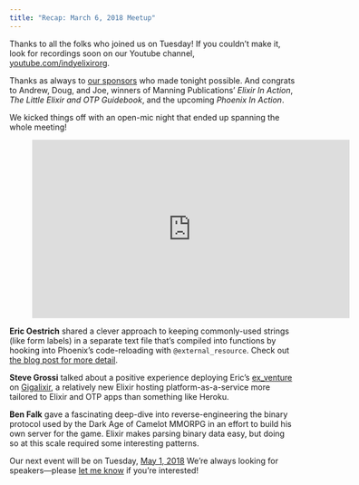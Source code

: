 ```yaml
---
title: "Recap: March 6, 2018 Meetup"
---
```


Thanks to all the folks who joined us on Tuesday! If you couldn’t make it, look for recordings soon on our Youtube channel, [youtube.com/indyelixirorg](https://www.youtube.com/indyelixirorg).

Thanks as always to [our sponsors](https://www.meetup.com/indyelixir/sponsors/) who made tonight possible. And congrats to Andrew, Doug, and Joe, winners of Manning Publications’ *Elixir In Action*, *The Little Elixir and OTP Guidebook*, and the upcoming *Phoenix In Action*.

We kicked things off with an open-mic night that ended up spanning the whole meeting!

<figure>
  <div class="FlexVideo">
    <iframe width="560" height="315" src="https://www.youtube.com/embed/wY0kwp9X65o" frameborder="0" allowfullscreen></iframe>
  </div>
</figure>

**Eric Oestrich** shared a clever approach to keeping commonly-used strings (like form labels) in a separate text file that’s compiled into functions by hooking into Phoenix’s code-reloading with `@external_resource`. Check out [the blog post for more detail](https://blog.oestrich.org/2018/03/elixir-external-resources/).

**Steve Grossi** talked about a positive experience deploying Eric’s [ex_venture](https://github.com/oestrich/ex_venture) on [Gigalixir](https://gigalixir.com/), a relatively new Elixir hosting platform-as-a-service more tailored to Elixir and OTP apps than something like Heroku.

**Ben Falk** gave a fascinating deep-dive into reverse-engineering the binary protocol used by the Dark Age of Camelot MMORPG in an effort to build his own server for the game. Elixir makes parsing binary data easy, but doing so at this scale required some interesting patterns.

Our next event will be on Tuesday, [May 1, 2018](https://www.meetup.com/indyelixir/events/248627642/) We’re always looking for speakers—please [let me know](mailto:hellostevegrossi+indyelixir@gmail.org) if you’re interested!

